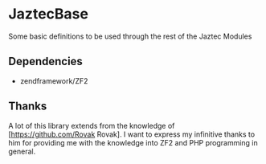 JaztecBase
==========

Some basic definitions to be used through the rest of the Jaztec Modules

## Dependencies

- zendframework/ZF2

## Thanks

A lot of this library extends from the knowledge of [https://github.com/Rovak Rovak]. I want to express my
infinitive thanks to him for providing me with the knowledge into ZF2 and PHP
programming in general.